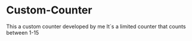 # Custom-Counter
This a custom counter developed by me
It´s a limited counter that counts between 1-15
